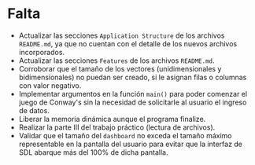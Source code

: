 # Falta

-   Actualizar las secciones `Application Structure` de los archivos `README.md`, ya que no cuentan con el detalle de los nuevos archivos incorporados.
-   Actualizar las secciones `Features` de los archivos `README.md`.
-   Corroborar que el tamaño de los vectores (unidimensionales y bidimensionales) no puedan ser creado, si le asignan filas o columnas con valor negativo.
-   Implementar argumentos en la función `main()` para poder comenzar el juego de Conway's sin la necesidad de solicitarle al usuario el ingreso de datos.
-   Liberar la memoria dinámica aunque el programa finalize.
-   Realizar la parte III del trabajo práctico (lectura de archivos).
-   Validar que el tamaño del `dashboard` no exceda el tamaño máximo representable en la pantalla del usuario para evitar que la interfaz de SDL abarque más del 100% de dicha pantalla.

